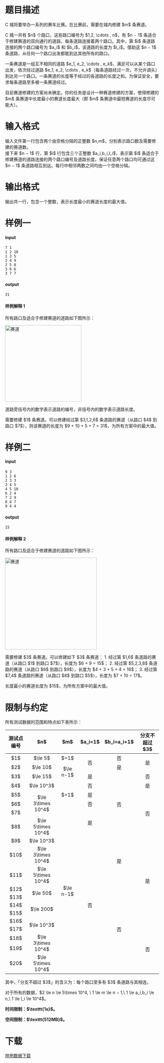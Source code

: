 # 题目描述

<p>C 城将要举办一系列的赛车比赛。在比赛前，需要在城内修建 $m$ 条赛道。</p>
<p>C 城一共有 $n$ 个路口，这些路口编号为 $1,2, \cdots , n$，有 $n − 1$ 条适合于修建赛道的双向通行的道路，每条道路连接着两个路口。其中，第 $i$ 条道路连接的两个路口编号为 $a_i$ 和 $b_i$，该道路的长度为 $l_i$。借助这 $n − 1$ 条道路，从任何一个路口出发都能到达其他所有的路口。</p>
<p>一条赛道是一组互不相同的道路 $e_1, e_2, \cdots , e_k$，满足可以从某个路口出发，依次经过道路 $e_1, e_2, \cdots , e_k$（每条道路经过一次，不允许调头）到达另一个路口。一条赛道的长度等于经过的各道路的长度之和。为保证安全，要求每条道路至多被一条赛道经过。</p>
<p>目前赛道修建的方案尚未确定。你的任务是设计一种赛道修建的方案，使得修建的 $m$ 条赛道中长度最小的赛道长度最大（即 $m$ 条赛道中最短赛道的长度尽可能大）。</p>

# 输入格式


<p>输入文件第一行包含两个由空格分隔的正整数 $n,m$，分别表示路口数及需要修建的赛道数。<br/>接下来 $n − 1$ 行，第 $i$ 行包含三个正整数 $a_i,b_i,l_i$，表示第 $i$ 条适合于修建赛道的道路连接的两个路口编号及道路长度。保证任意两个路口均可通过这 $n − 1$ 条道路相互到达。每行中相邻两数之间均由一个空格分隔。</p>

# 输出格式


<p>输出共一行，包含一个整数，表示长度最小的赛道长度的最大值。</p>

# 样例一


<h4>input</h4>
<pre><code>7 1
1 2 10
1 3 5
2 4 9
2 5 8
3 6 6
3 7 7</code></pre>
<h4>output</h4>
<pre><code>31</code></pre>
<h4>样例解释 1</h4>
<p>所有路口及适合于修建赛道的道路如下图所示：</p>
<p><img class="img-responsive center-block" src="/source/uoj/438/img/aHR0cHM6Ly9pbWcudW9qLmFjL3Byb2JsZW0vNDM4L3NhaWRhbzEud2VicA==.webp" style="width:250px;" alt="赛道"/></p>
<p>道路旁括号内的数字表示道路的编号，非括号内的数字表示道路长度。</p>
<p>需要修建 $1$ 条赛道。可以修建经过第 $3,1,2,6$ 条道路的赛道（从路口 $4$ 到路口 $7$），则该赛道的长度为 $9 + 10 + 5 + 7 = 31$，为所有方案中的最大值。</p>

# 样例二


<h4>input</h4>
<pre><code>9 3
1 2 6
2 3 3
3 4 5
4 5 10
6 2 4
7 2 9
8 4 7
9 4 4</code></pre>
<h4>output</h4>
<pre><code>15</code></pre>
<h4>样例解释 2</h4>
<p>所有路口及适合于修建赛道的道路如下图所示：</p>
<p><img class="img-responsive center-block" src="/source/uoj/438/img/aHR0cHM6Ly9pbWcudW9qLmFjL3Byb2JsZW0vNDM4L3NhaWRhbzIud2VicA==.webp" style="width:300px;" alt="赛道"/></p>
<p>需要修建 $3$ 条赛道。可以修建如下 $3$ 条赛道：
1. 经过第 $1,6$ 条道路的赛道（从路口 $1$ 到路口 $7$），长度为 $6 + 9 = 15$；
2. 经过第 $5,2,3,8$ 条道路的赛道（从路口 $6$ 到路口 $9$），长度为 $4 + 3 + 5 + 4 = 16$；
3. 经过第 $7,4$ 条道路的赛道（从路口 $8$ 到路口 $5$），长度为 $7 + 10 = 17$。</p>
<p>长度最小的赛道长度为 $15$，为所有方案中的最大值。</p>

# 限制与约定


<p>所有测试数据的范围和特点如下表所示：</p>
<div class="table-responsive">
<table class="table table-bordered table-text-center table-verticle-middle"><thead><tr><th style="text-align:center;">测试点编号 </th>
    <th style="text-align:center;">$n$ </th>
    <th style="text-align:center;">$m$ </th>
    <th style="text-align:center;">$a_i=1$ </th>
    <th style="text-align:center;">$b_i=a_i+1$ </th>
    <th style="text-align:center;">分支不超过 $3$ </th>
  </tr></thead><tbody><tr><td style="text-align:center;">$1$ </td>
    <td style="text-align:center;">$\le 5$ </td>
    <td style="text-align:center;">$=1$ </td>
    <td style="text-align:center;" rowspan="2">否 </td>
    <td style="text-align:center;">否 </td>
    <td style="text-align:center;" rowspan="2">是 </td>
  </tr><tr><td style="text-align:center;">$2$ </td>
    <td style="text-align:center;">$\le 10$ </td>
    <td style="text-align:center;" rowspan="2">$\le n-1$ </td>
    <td style="text-align:center;">是 </td>
  </tr><tr><td style="text-align:center;">$3$ </td>
    <td style="text-align:center;">$\le 15$ </td>
    <td style="text-align:center;">是 </td>
    <td style="text-align:center;" rowspan="6">否 </td>
    <td style="text-align:center;">否 </td>
  </tr><tr><td style="text-align:center;">$4$ </td>
    <td style="text-align:center;">$\le 10^3$ </td>
    <td style="text-align:center;" rowspan="3">$=1$ </td>
    <td style="text-align:center;">否 </td>
    <td style="text-align:center;">是 </td>
  </tr><tr><td style="text-align:center;">$5$ </td>
    <td style="text-align:center;" rowspan="3">$\le 3\times 10^4$ </td>
    <td style="text-align:center;">是 </td>
    <td style="text-align:center;" rowspan="4">否 </td>
  </tr><tr><td style="text-align:center;">$6$ </td>
    <td style="text-align:center;">否 </td>
  </tr><tr><td style="text-align:center;">$7$ </td>
    <td style="text-align:center;" rowspan="14">$\le n-1$ </td>
    <td style="text-align:center;" rowspan="2">是 </td>
  </tr><tr><td style="text-align:center;">$8$ </td>
    <td style="text-align:center;">$\le 5\times 10^4$ </td>
  </tr><tr><td style="text-align:center;">$9$ </td>
    <td style="text-align:center;">$\le 10^3$ </td>
    <td style="text-align:center;" rowspan="12">否 </td>
    <td style="text-align:center;" rowspan="3">是 </td>
    <td style="text-align:center;" rowspan="8">是 </td>
  </tr><tr><td style="text-align:center;">$10$ </td>
    <td style="text-align:center;">$\le 3\times 10^4$ </td>
  </tr><tr><td style="text-align:center;">$11$ </td>
    <td style="text-align:center;">$\le 5\times 10^4$ </td>
  </tr><tr><td style="text-align:center;">$12$ </td>
    <td style="text-align:center;" rowspan="2">$\le 50$ </td>
    <td style="text-align:center;" rowspan="9">否 </td>
  </tr><tr><td style="text-align:center;">$13$ </td>
  </tr><tr><td style="text-align:center;">$14$ </td>
    <td style="text-align:center;" rowspan="2">$\le 200$ </td>
  </tr><tr><td style="text-align:center;">$15$ </td>
  </tr><tr><td style="text-align:center;">$16$ </td>
    <td style="text-align:center;" rowspan="2">$\le 10^3$ </td>
  </tr><tr><td style="text-align:center;">$17$ </td>
    <td style="text-align:center;" rowspan="4">否 </td>
  </tr><tr><td style="text-align:center;">$18$ </td>
    <td style="text-align:center;" rowspan="2">$\le 3\times 10^4$ </td>
  </tr><tr><td style="text-align:center;">$19$ </td>
  </tr><tr><td style="text-align:center;">$20$ </td>
    <td style="text-align:center;">$\le 5\times 10^4$ </td>
  </tr></tbody></table></div>

<p>其中，「分支不超过 $3$」的含义为：每个路口至多有 $3$ 条道路与其相连。</p>
<p>对于所有的数据，$2 \le n \le 5\times 10^4, \ 1 \le m \le n − 1,\ 1 \le a_i,b_i \le n,\  1 \le l_i \le 10^4$。</p>
<p><strong>时间限制：$\texttt{1s}$。</strong></p>
<p><strong>空间限制：$\texttt{512MB}$。</strong></p>

# 下载


<p><a href="/download.php?type=problem&amp;id=438">样例数据下载</a></p>
